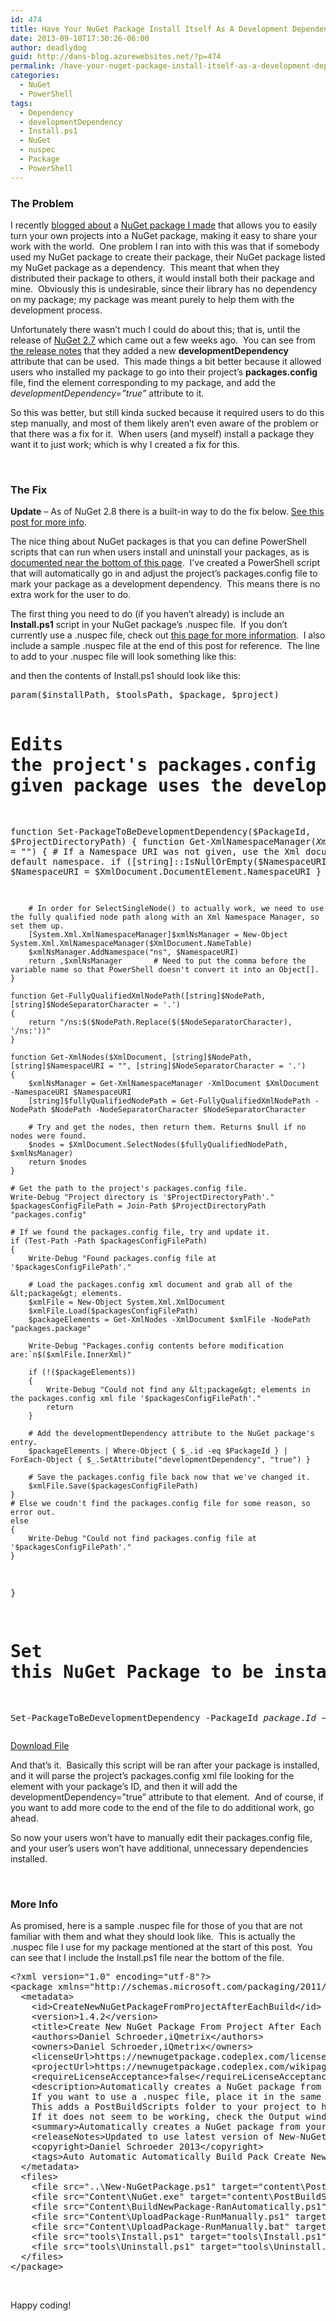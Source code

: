 ```yaml
---
id: 474
title: Have Your NuGet Package Install Itself As A Development Dependency
date: 2013-09-18T17:30:26-06:00
author: deadlydog
guid: http://dans-blog.azurewebsites.net/?p=474
permalink: /have-your-nuget-package-install-itself-as-a-development-dependency/
categories:
  - NuGet
  - PowerShell
tags:
  - Dependency
  - developmentDependency
  - Install.ps1
  - NuGet
  - nuspec
  - Package
  - PowerShell
---
```

### The Problem

I recently [blogged about](http://dans-blog.azurewebsites.net/automatically-create-your-projects-nuget-package-every-time-it-builds-via-nuget/) a [NuGet package I made](https://www.nuget.org/packages/CreateNewNuGetPackageFromProjectAfterEachBuild/) that allows you to easily turn your own projects into a NuGet package, making it easy to share your work with the world.  One problem I ran into with this was that if somebody used my NuGet package to create their package, their NuGet package listed my NuGet package as a dependency.  This meant that when they distributed their package to others, it would install both their package and mine.  Obviously this is undesirable, since their library has no dependency on my package; my package was meant purely to help them with the development process.

Unfortunately there wasn’t much I could do about this; that is, until the release of [NuGet 2.7](https://nuget.codeplex.com/) which came out a few weeks ago.  You can see from [the release notes](http://blog.nuget.org/20130814/nuget-2.7-release-candidate.html) that they added a new **developmentDependency** attribute that can be used.  This made things a bit better because it allowed users who installed my package to go into their project’s **packages.config** file, find the element corresponding to my package, and add the _developmentDependency=”true”_ attribute to it.

So this was better, but still kinda sucked because it required users to do this step manually, and most of them likely aren’t even aware of the problem or that there was a fix for it.  When users (and myself) install a package they want it to just work; which is why I created a fix for this.

&nbsp;

### The Fix

**Update** &#8211; As of NuGet 2.8 there is a built-in way to do the fix below. [See this post for more info](http://stackoverflow.com/a/24216882/602585).

The nice thing about NuGet packages is that you can define PowerShell scripts that can run when users install and uninstall your packages, as is [documented near the bottom of this page](http://docs.nuget.org/docs/creating-packages/creating-and-publishing-a-package).  I’ve created a PowerShell script that will automatically go in and adjust the project’s packages.config file to mark your package as a development dependency.  This means there is no extra work for the user to do.

The first thing you need to do (if you haven’t already) is include an **Install.ps1** script in your NuGet package’s .nuspec file.  If you don’t currently use a .nuspec file, check out [this page for more information](http://docs.nuget.org/docs/creating-packages/creating-and-publishing-a-package).  I also include a sample .nuspec file at the end of this post for reference.  The line to add to your .nuspec file will look something like this:

> <file src=&#8221;NuGetFiles\Install.ps1&#8243; target=&#8221;tools\Install.ps1&#8243; />

and then the contents of Install.ps1 should look like this:

<div class="wlWriterEditableSmartContent" id="scid:C89E2BDB-ADD3-4f7a-9810-1B7EACF446C1:3ef21848-5642-4285-83ad-0b5c23cbca0c" style="float: none; margin: 0px; display: inline; padding: 0px;">
  <pre class="brush: powershell; pad-line-numbers: true; title: ; notranslate" title="">
param($installPath, $toolsPath, $package, $project)

# Edits the project's packages.config file to make sure the reference to the given package uses the developmentDependency="true" attribute.
function Set-PackageToBeDevelopmentDependency($PackageId, $ProjectDirectoryPath)
{
    function Get-XmlNamespaceManager($XmlDocument, [string]$NamespaceURI = "")
    {
        # If a Namespace URI was not given, use the Xml document's default namespace.
	    if ([string]::IsNullOrEmpty($NamespaceURI)) { $NamespaceURI = $XmlDocument.DocumentElement.NamespaceURI }

	    # In order for SelectSingleNode() to actually work, we need to use the fully qualified node path along with an Xml Namespace Manager, so set them up.
	    [System.Xml.XmlNamespaceManager]$xmlNsManager = New-Object System.Xml.XmlNamespaceManager($XmlDocument.NameTable)
	    $xmlNsManager.AddNamespace("ns", $NamespaceURI)
        return ,$xmlNsManager		# Need to put the comma before the variable name so that PowerShell doesn't convert it into an Object[].
    }

    function Get-FullyQualifiedXmlNodePath([string]$NodePath, [string]$NodeSeparatorCharacter = '.')
    {
        return "/ns:$($NodePath.Replace($($NodeSeparatorCharacter), '/ns:'))"
    }

    function Get-XmlNodes($XmlDocument, [string]$NodePath, [string]$NamespaceURI = "", [string]$NodeSeparatorCharacter = '.')
    {
	    $xmlNsManager = Get-XmlNamespaceManager -XmlDocument $XmlDocument -NamespaceURI $NamespaceURI
	    [string]$fullyQualifiedNodePath = Get-FullyQualifiedXmlNodePath -NodePath $NodePath -NodeSeparatorCharacter $NodeSeparatorCharacter

	    # Try and get the nodes, then return them. Returns $null if no nodes were found.
	    $nodes = $XmlDocument.SelectNodes($fullyQualifiedNodePath, $xmlNsManager)
	    return $nodes
    }

    # Get the path to the project's packages.config file.
    Write-Debug "Project directory is '$ProjectDirectoryPath'."
    $packagesConfigFilePath = Join-Path $ProjectDirectoryPath "packages.config"

    # If we found the packages.config file, try and update it.
    if (Test-Path -Path $packagesConfigFilePath)
    {
        Write-Debug "Found packages.config file at '$packagesConfigFilePath'."

        # Load the packages.config xml document and grab all of the &lt;package&gt; elements.
        $xmlFile = New-Object System.Xml.XmlDocument
        $xmlFile.Load($packagesConfigFilePath)
        $packageElements = Get-XmlNodes -XmlDocument $xmlFile -NodePath "packages.package"

        Write-Debug "Packages.config contents before modification are:`n$($xmlFile.InnerXml)"

        if (!($packageElements))
        {
            Write-Debug "Could not find any &lt;package&gt; elements in the packages.config xml file '$packagesConfigFilePath'."
            return
        }

        # Add the developmentDependency attribute to the NuGet package's entry.
        $packageElements | Where-Object { $_.id -eq $PackageId } | ForEach-Object { $_.SetAttribute("developmentDependency", "true") }

        # Save the packages.config file back now that we've changed it.
        $xmlFile.Save($packagesConfigFilePath)
    }
    # Else we coudn't find the packages.config file for some reason, so error out.
    else
    {
        Write-Debug "Could not find packages.config file at '$packagesConfigFilePath'."
    }
}

# Set this NuGet Package to be installed as a Development Dependency.
Set-PackageToBeDevelopmentDependency -PackageId $package.Id -ProjectDirectoryPath ([System.IO.Directory]::GetParent($project.FullName))
</pre>
</div>

<div class="wlWriterEditableSmartContent" id="scid:fb3a1972-4489-4e52-abe7-25a00bb07fdf:c59cbb6d-6406-432e-8277-d43f188acaeb" style="float: none; margin: 0px; display: inline; padding: 0px;">
  <p>
    <a href="http://dans-blog.azurewebsites.net/wp-content/uploads/2013/09/Install.zip" target="_blank">Download File</a>
  </p>
</div>

And that’s it.  Basically this script will be ran after your package is installed, and it will parse the project’s packages.config xml file looking for the element with your package’s ID, and then it will add the developmentDependency=”true” attribute to that element.  And of course, if you want to add more code to the end of the file to do additional work, go ahead.

So now your users won’t have to manually edit their packages.config file, and your user’s users won’t have additional, unnecessary dependencies installed.

&nbsp;

### More Info

As promised, here is a sample .nuspec file for those of you that are not familiar with them and what they should look like.  This is actually the .nuspec file I use for my package mentioned at the start of this post.  You can see that I include the Install.ps1 file near the bottom of the file.

<div class="wlWriterEditableSmartContent" id="scid:C89E2BDB-ADD3-4f7a-9810-1B7EACF446C1:79e24873-4c96-40f7-8bed-e1937aba585e" style="float: none; margin: 0px; display: inline; padding: 0px;">
  <pre class="brush: xml; title: ; notranslate" title="">
&lt;?xml version="1.0" encoding="utf-8"?&gt;
&lt;package xmlns="http://schemas.microsoft.com/packaging/2011/08/nuspec.xsd"&gt;
  &lt;metadata&gt;
    &lt;id&gt;CreateNewNuGetPackageFromProjectAfterEachBuild&lt;/id&gt;
    &lt;version&gt;1.4.2&lt;/version&gt;
    &lt;title&gt;Create New NuGet Package From Project After Each Build&lt;/title&gt;
    &lt;authors&gt;Daniel Schroeder,iQmetrix&lt;/authors&gt;
    &lt;owners&gt;Daniel Schroeder,iQmetrix&lt;/owners&gt;
    &lt;licenseUrl&gt;https://newnugetpackage.codeplex.com/license&lt;/licenseUrl&gt;
    &lt;projectUrl&gt;https://newnugetpackage.codeplex.com/wikipage?title=NuGet%20Package%20To%20Create%20A%20NuGet%20Package%20From%20Your%20Project%20After%20Every%20Build&lt;/projectUrl&gt;
    &lt;requireLicenseAcceptance&gt;false&lt;/requireLicenseAcceptance&gt;
    &lt;description&gt;Automatically creates a NuGet package from your project each time it builds. The NuGet package is placed in the project's output directory.
	If you want to use a .nuspec file, place it in the same directory as the project's project file (e.g. .csproj, .vbproj, .fsproj).
	This adds a PostBuildScripts folder to your project to house the PowerShell script that is called from the project's Post-Build event to create the NuGet package.
	If it does not seem to be working, check the Output window for any errors that may have occurred.&lt;/description&gt;
    &lt;summary&gt;Automatically creates a NuGet package from your project each time it builds.&lt;/summary&gt;
    &lt;releaseNotes&gt;Updated to use latest version of New-NuGetPackage.ps1.&lt;/releaseNotes&gt;
    &lt;copyright&gt;Daniel Schroeder 2013&lt;/copyright&gt;
    &lt;tags&gt;Auto Automatic Automatically Build Pack Create New NuGet Package From Project After Each Build On PowerShell Power Shell .nupkg new nuget package NewNuGetPackage New-NuGetPackage&lt;/tags&gt;
  &lt;/metadata&gt;
  &lt;files&gt;
    &lt;file src="..\New-NuGetPackage.ps1" target="content\PostBuildScripts\New-NuGetPackage.ps1" /&gt;
    &lt;file src="Content\NuGet.exe" target="content\PostBuildScripts\NuGet.exe" /&gt;
    &lt;file src="Content\BuildNewPackage-RanAutomatically.ps1" target="content\PostBuildScripts\BuildNewPackage-RanAutomatically.ps1" /&gt;
    &lt;file src="Content\UploadPackage-RunManually.ps1" target="content\PostBuildScripts\UploadPackage-RunManually.ps1" /&gt;
    &lt;file src="Content\UploadPackage-RunManually.bat" target="content\PostBuildScripts\UploadPackage-RunManually.bat" /&gt;
    &lt;file src="tools\Install.ps1" target="tools\Install.ps1" /&gt;
    &lt;file src="tools\Uninstall.ps1" target="tools\Uninstall.ps1" /&gt;
  &lt;/files&gt;
&lt;/package&gt;
</pre>
</div>

&nbsp;

Happy coding!
